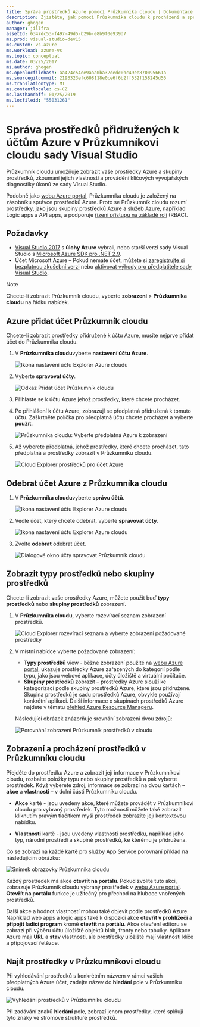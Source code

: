 ```yaml
---
title: Správa prostředků Azure pomocí Průzkumníka cloudu | Dokumentace Microsoftu
description: Zjistěte, jak pomocí Průzkumníka cloudu k procházení a správě prostředků Azure v rámci sady Visual Studio.
author: ghogen
manager: jillfra
assetId: 6347dc53-f497-49d5-b29b-e8b9f0e939d7
ms.prod: visual-studio-dev15
ms.custom: vs-azure
ms.workload: azure-vs
ms.topic: conceptual
ms.date: 03/25/2017
ms.author: ghogen
ms.openlocfilehash: aa424c54ee9aaa0ba32dedc0bc49ee870095661a
ms.sourcegitcommit: 2193323efc608118e0ce6f6b2ff532f158245d56
ms.translationtype: MT
ms.contentlocale: cs-CZ
ms.lasthandoff: 01/25/2019
ms.locfileid: "55031261"
---
```

# <a name="manage-the-resources-associated-with-your-azure-accounts-in-visual-studio-cloud-explorer"></a>Správa prostředků přidružených k účtům Azure v Průzkumníkovi cloudu sady Visual Studio

Průzkumník cloudu umožňuje zobrazit vaše prostředky Azure a skupiny prostředků, zkoumání jejich vlastností a provádění klíčových vývojářských diagnostiky úkonů ze sady Visual Studio.

Podobně jako [webu Azure portal](http://go.microsoft.com/fwlink/p/?LinkID=525040), Průzkumníka cloudu je založený na zásobníku správce prostředků Azure. Proto se Průzkumník cloudu rozumí prostředky, jako jsou skupiny prostředků Azure a služeb Azure, například Logic apps a API apps, a podporuje [řízení přístupu na základě rolí](/azure/role-based-access-control/role-assignments-portal) (RBAC).

## <a name="prerequisites"></a>Požadavky

* [Visual Studio 2017](https://www.visualstudio.com/downloads/) s **úlohy Azure** vybrali, nebo starší verzi sady Visual Studio s [Microsoft Azure SDK pro .NET 2.9](https://www.microsoft.com/en-us/download/details.aspx?id=51657).
* Účet Microsoft Azure – Pokud nemáte účet, můžete si [zaregistrujte si bezplatnou zkušební verzi](http://go.microsoft.com/fwlink/?LinkId=623901) nebo [aktivovat výhody pro předplatitele sady Visual Studio](http://go.microsoft.com/fwlink/?LinkId=623901).

> [!NOTE]
> Chcete-li zobrazit Průzkumník cloudu, vyberte **zobrazení** > **Průzkumníka cloudu** na řádku nabídek.

## <a name="add-an-azure-account-to-cloud-explorer"></a>Azure přidat účet Průzkumník cloudu

Chcete-li zobrazit prostředky přidružené k účtu Azure, musíte nejprve přidat účet do Průzkumníka cloudu.

1. V **Průzkumníka cloudu**vyberte **nastavení účtu Azure**.

   ![Ikona nastavení účtu Explorer Azure cloudu](./media/vs-azure-tools-resources-managing-with-cloud-explorer/azure-account-settings.png)

1. Vyberte **spravovat účty**.

   ![Odkaz Přidat účet Průzkumník cloudu](./media/vs-azure-tools-resources-managing-with-cloud-explorer/manage-accounts-link.png)

1. Přihlaste se k účtu Azure jehož prostředky, které chcete procházet.

1. Po přihlášení k účtu Azure, zobrazují se předplatná přidružená k tomuto účtu. Zaškrtněte políčka pro předplatná účtu chcete procházet a vyberte **použít**.

   ![Průzkumníka cloudu: Vyberte předplatná Azure k zobrazení](./media/vs-azure-tools-resources-managing-with-cloud-explorer/select-subscriptions.png)

1. Až vyberete předplatná, jehož prostředky, které chcete procházet, tato předplatná a prostředky zobrazit v Průzkumníku cloudu.

   ![Cloud Explorer prostředků pro účet Azure](./media/vs-azure-tools-resources-managing-with-cloud-explorer/resources-listed.png)

## <a name="remove-an-azure-account-from-cloud-explorer"></a>Odebrat účet Azure z Průzkumníka cloudu

1. V **Průzkumníka cloudu**vyberte **správu účtů**.

   ![Ikona nastavení účtu Explorer Azure cloudu](./media/vs-azure-tools-resources-managing-with-cloud-explorer/azure-account-settings.png)

1. Vedle účet, který chcete odebrat, vyberte **spravovat účty**.

   ![Ikona nastavení účtu Explorer Azure cloudu](./media/vs-azure-tools-resources-managing-with-cloud-explorer/remove-account.png)

1. Zvolte **odebrat** odebrat účet.

    ![Dialogové okno účty spravovat Průzkumník cloudu](./media/vs-azure-tools-resources-managing-with-cloud-explorer/accountmanage.PNG)

## <a name="view-resource-types-or-resource-groups"></a>Zobrazit typy prostředků nebo skupiny prostředků

Chcete-li zobrazit vaše prostředky Azure, můžete použít buď **typy prostředků** nebo **skupiny prostředků** zobrazení.

1. V **Průzkumníka cloudu**, vyberte rozevírací seznam zobrazení prostředků.

   ![Cloud Explorer rozevírací seznam a vyberte zobrazení požadované prostředky](./media/vs-azure-tools-resources-managing-with-cloud-explorer/resources-view-dropdown.png)

1. V místní nabídce vyberte požadované zobrazení:

   * **Typy prostředků** view - běžné zobrazení použité na [webu Azure portal](http://go.microsoft.com/fwlink/p/?LinkID=525040), ukazuje prostředky Azure zařazených do kategorií podle typu, jako jsou webové aplikace, účty úložiště a virtuální počítače.
   * **Skupiny prostředků** zobrazit – prostředky Azure slouží ke kategorizaci podle skupiny prostředků Azure, které jsou přidružené. Skupina prostředků je sadu prostředků Azure, obvykle používají konkrétní aplikaci. Další informace o skupinách prostředků Azure najdete v tématu [přehled Azure Resource Manageru](/azure/azure-resource-manager/resource-group-overview).

   Následující obrázek znázorňuje srovnání zobrazení dvou zdrojů:

   ![Porovnání zobrazení Průzkumník prostředků v cloudu](./media/vs-azure-tools-resources-managing-with-cloud-explorer/resource-views-comparison.png)

## <a name="view-and-navigate-resources-in-cloud-explorer"></a>Zobrazení a procházení prostředků v Průzkumníku cloudu

Přejděte do prostředku Azure a zobrazit její informace v Průzkumníkovi cloudu, rozbalte položky typu nebo skupiny prostředků a pak vyberte prostředek. Když vyberete zdroj, informace se zobrazí na dvou kartách – **akce** a **vlastnosti** – v dolní části Průzkumníku cloudu.

* **Akce** kartě - jsou uvedeny akce, které můžete provádět v Průzkumníkovi cloudu pro vybraný prostředek. Tyto možnosti můžete také zobrazit kliknutím pravým tlačítkem myši prostředek zobrazíte její kontextovou nabídku.

* **Vlastnosti** kartě - jsou uvedeny vlastnosti prostředku, například jeho typ, národní prostředí a skupině prostředků, ke kterému je přidružena.

Co se zobrazí na každé kartě pro služby App Service porovnání příklad na následujícím obrázku:

  ![Snímek obrazovky Průzkumníka cloudu](./media/vs-azure-tools-resources-managing-with-cloud-explorer/actions-and-properties.png)

Každý prostředek má akce **otevřít na portálu**. Pokud zvolíte tuto akci, zobrazuje Průzkumník cloudu vybraný prostředek v [webu Azure portal](http://go.microsoft.com/fwlink/p/?LinkID=525040). **Otevřít na portálu** funkce je užitečný pro přechod na hluboce vnořených prostředků.

Další akce a hodnot vlastností mohou také objevit podle prostředků Azure. Například web apps a logic apps také k dispozici akce **otevřít v prohlížeči** a **připojit ladicí program** kromě **otevřít na portálu**. Akce otevření editoru se zobrazí při výběru účtu úložiště objektů blob, fronty nebo tabulky. Aplikace Azure mají **URL** a **stav** vlastnosti, ale prostředky úložiště mají vlastnosti klíče a připojovací řetězce.

## <a name="find-resources-in-cloud-explorer"></a>Najít prostředky v Průzkumníkovi cloudu

Při vyhledávání prostředků s konkrétním názvem v rámci vašich předplatných Azure účet, zadejte název do **hledání** pole v Průzkumníku cloudu.

  ![Vyhledání prostředků v Průzkumníku cloudu](./media/vs-azure-tools-resources-managing-with-cloud-explorer/search-for-resources.png)

Při zadávání znaků **hledání** pole, zobrazí jenom prostředky, které splňují tyto znaky ve stromové struktuře prostředků.
